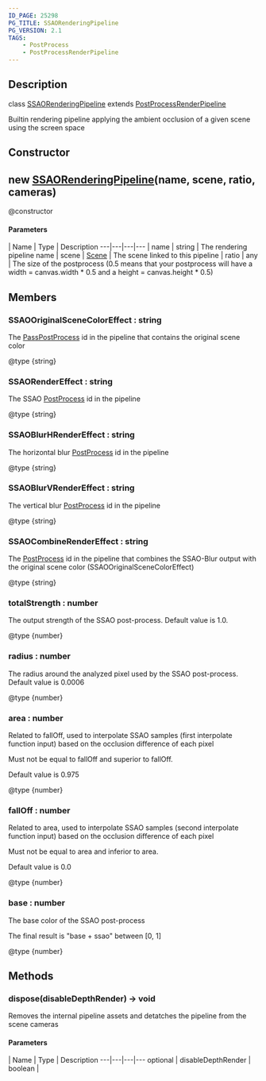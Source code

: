 ```yaml
---
ID_PAGE: 25298
PG_TITLE: SSAORenderingPipeline
PG_VERSION: 2.1
TAGS:
    - PostProcess
    - PostProcessRenderPipeline
---
```

## Description

class [SSAORenderingPipeline](/classes/3.0/SSAORenderingPipeline) extends [PostProcessRenderPipeline](/classes/3.0/PostProcessRenderPipeline)

Builtin rendering pipeline applying the ambient occlusion of a given scene  using the screen space

## Constructor

## new [SSAORenderingPipeline](/classes/3.0/SSAORenderingPipeline)(name, scene, ratio, cameras)

@constructor

#### Parameters
 | Name | Type | Description
---|---|---|---
 | name | string |      The rendering pipeline name
 | scene | [Scene](/classes/3.0/Scene) |      The scene linked to this pipeline
 | ratio | any |      The size of the postprocess (0.5 means that your postprocess will have a width = canvas.width * 0.5 and a height = canvas.height * 0.5)
## Members

### SSAOOriginalSceneColorEffect : string

The [PassPostProcess](/classes/3.0/PassPostProcess) id in the pipeline that contains the original scene color

@type {string}

### SSAORenderEffect : string

The SSAO [PostProcess](/classes/3.0/PostProcess) id in the pipeline

@type {string}

### SSAOBlurHRenderEffect : string

The horizontal blur [PostProcess](/classes/3.0/PostProcess) id in the pipeline

@type {string}

### SSAOBlurVRenderEffect : string

The vertical blur [PostProcess](/classes/3.0/PostProcess) id in the pipeline

@type {string}

### SSAOCombineRenderEffect : string

The [PostProcess](/classes/3.0/PostProcess) id in the pipeline that combines the SSAO-Blur output with the original scene color (SSAOOriginalSceneColorEffect)

@type {string}

### totalStrength : number

The output strength of the SSAO post-process. Default value is 1.0.

@type {number}

### radius : number

The radius around the analyzed pixel used by the SSAO post-process. Default value is 0.0006

@type {number}

### area : number

Related to fallOff, used to interpolate SSAO samples (first interpolate function input) based on the occlusion difference of each pixel

Must not be equal to fallOff and superior to fallOff.

Default value is 0.975

@type {number}

### fallOff : number

Related to area, used to interpolate SSAO samples (second interpolate function input) based on the occlusion difference of each pixel

Must not be equal to area and inferior to area.

Default value is 0.0

@type {number}

### base : number

The base color of the SSAO post-process

The final result is "base + ssao" between [0, 1]

@type {number}

## Methods

### dispose(disableDepthRender) &rarr; void

Removes the internal pipeline assets and detatches the pipeline from the scene cameras

#### Parameters
 | Name | Type | Description
---|---|---|---
optional | disableDepthRender | boolean |      

